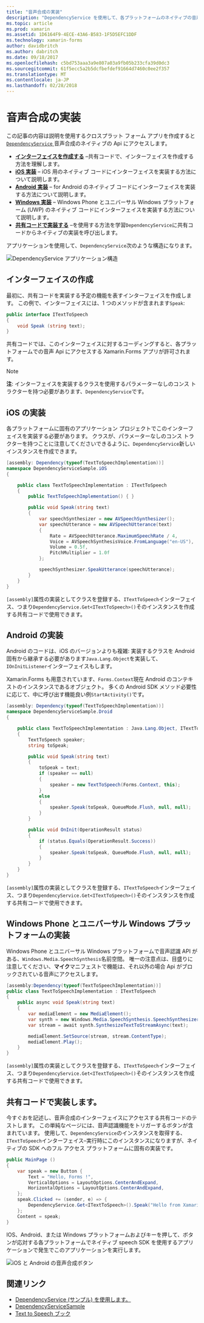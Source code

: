 ```yaml
---
title: "音声合成の実装"
description: "DependencyService を使用して、各プラットフォームのネイティブの音声合成 API を呼び出せる"
ms.topic: article
ms.prod: xamarin
ms.assetid: 1D6164F9-4ECE-43A6-B583-1F5D5EFC1DDF
ms.technology: xamarin-forms
author: davidbritch
ms.author: dabritch
ms.date: 09/18/2017
ms.openlocfilehash: c5bd753aaa3a9e807a03a9fb05b233cfa39d0dc3
ms.sourcegitcommit: 61f5ecc5a2b5dcfbefdef91664d7460c0ee2f357
ms.translationtype: MT
ms.contentlocale: ja-JP
ms.lasthandoff: 02/28/2018
---
```

# <a name="implementing-text-to-speech"></a>音声合成の実装

この記事の内容は説明を使用するクロスプラット フォーム アプリを作成すると[ `DependencyService` ](https://developer.xamarin.com/api/type/Xamarin.Forms.DependencyService/)音声合成のネイティブの Api にアクセスします。

- **[インターフェイスを作成する](#Creating_the_Interface)** &ndash;共有コードで、インターフェイスを作成する方法を理解します。
- **[iOS 実装](#iOS_Implementation)** &ndash; iOS 用のネイティブ コードにインターフェイスを実装する方法について説明します。
- **[Android 実装](#Android_Implementation)** &ndash; for Android のネイティブ コードにインターフェイスを実装する方法について説明します。
- **[Windows 実装](#WindowsImplementation)** &ndash; Windows Phone とユニバーサル Windows プラットフォーム (UWP) のネイティブ コードにインターフェイスを実装する方法について説明します。
- **[共有コードで実装する](#Implementing_in_Shared_Code)** &ndash;を使用する方法を学習`DependencyService`に共有コードからネイティブの実装を呼び出します。

アプリケーションを使用して、`DependencyService`次のような構造になります。

![](text-to-speech-images/tts-diagram.png "DependencyService アプリケーション構造")

<a name="Creating_the_Interface" />

## <a name="creating-the-interface"></a>インターフェイスの作成

最初に、共有コードを実装する予定の機能を表すインターフェイスを作成します。 この例で、インターフェイスには、1 つのメソッドが含まれます`Speak`:

```csharp
public interface ITextToSpeech
{
    void Speak (string text);
}
```

共有コードでは、このインターフェイスに対するコーディングすると、各プラットフォームでの音声 Api にアクセスする Xamarin.Forms アプリが許可されます。

> [!NOTE]
> **注**: インターフェイスを実装するクラスを使用するパラメーターなしのコンス トラクターを持つ必要があります、`DependencyService`です。

<a name="iOS_Implementation" />

## <a name="ios-implementation"></a>iOS の実装

各プラットフォームに固有のアプリケーション プロジェクトでこのインターフェイスを実装する必要があります。 クラスが、パラメーターなしのコンス トラクターを持つことに注意してくださいできるように、`DependencyService`新しいインスタンスを作成できます。

```csharp
[assembly: Dependency(typeof(TextToSpeechImplementation))]
namespace DependencyServiceSample.iOS
{

    public class TextToSpeechImplementation : ITextToSpeech
    {
        public TextToSpeechImplementation() { }

        public void Speak(string text)
        {
            var speechSynthesizer = new AVSpeechSynthesizer();
            var speechUtterance = new AVSpeechUtterance(text)
            {
                Rate = AVSpeechUtterance.MaximumSpeechRate / 4,
                Voice = AVSpeechSynthesisVoice.FromLanguage("en-US"),
                Volume = 0.5f,
                PitchMultiplier = 1.0f
            };

            speechSynthesizer.SpeakUtterance(speechUtterance);
        }
    }
}
```

`[assembly]`属性の実装としてクラスを登録する、`ITextToSpeech`インターフェイス、つまり`DependencyService.Get<ITextToSpeech>()`そのインスタンスを作成する共有コードで使用できます。

<a name="Android_Implementation" />

## <a name="android-implementation"></a>Android の実装

Android のコードは、iOS のバージョンよりも複雑: 実装するクラスを Android 固有から継承する必要があります`Java.Lang.Object`を実装して、`IOnInitListener`インターフェイスもします。

Xamarin.Forms も用意されています、`Forms.Context`現在 Android のコンテキストのインスタンスであるオブジェクト。 多くの Android SDK メソッド必要性に応じて、中に呼び出す機能良い例`StartActivity()`です。

```csharp
[assembly: Dependency(typeof(TextToSpeechImplementation))]
namespace DependencyServiceSample.Droid
{

    public class TextToSpeechImplementation : Java.Lang.Object, ITextToSpeech, TextToSpeech.IOnInitListener
    {
        TextToSpeech speaker;
        string toSpeak;

        public void Speak(string text)
        {
            toSpeak = text;
            if (speaker == null)
            {
                speaker = new TextToSpeech(Forms.Context, this);
            }
            else
            {
                speaker.Speak(toSpeak, QueueMode.Flush, null, null);
            }
        }

        public void OnInit(OperationResult status)
        {
            if (status.Equals(OperationResult.Success))
            {
                speaker.Speak(toSpeak, QueueMode.Flush, null, null);
            }
        }
    }
}
```

`[assembly]`属性の実装としてクラスを登録する、`ITextToSpeech`インターフェイス、つまり`DependencyService.Get<ITextToSpeech>()`そのインスタンスを作成する共有コードで使用できます。

<a name="WindowsImplementation" />

## <a name="windows-phone-and-universal-windows-platform-implementation"></a>Windows Phone とユニバーサル Windows プラットフォームの実装

Windows Phone とユニバーサル Windows プラットフォームで音声認識 API がある、`Windows.Media.SpeechSynthesis`名前空間。 唯一の注意点は、目盛りに注意してください、**マイク**マニフェストで機能は、それ以外の場合 Api がブロックされている音声にアクセスします。

```csharp
[assembly:Dependency(typeof(TextToSpeechImplementation))]
public class TextToSpeechImplementation : ITextToSpeech
{
    public async void Speak(string text)
    {
        var mediaElement = new MediaElement();
        var synth = new Windows.Media.SpeechSynthesis.SpeechSynthesizer();
        var stream = await synth.SynthesizeTextToStreamAsync(text);

        mediaElement.SetSource(stream, stream.ContentType);
        mediaElement.Play();
    }
}
```

`[assembly]`属性の実装としてクラスを登録する、`ITextToSpeech`インターフェイス、つまり`DependencyService.Get<ITextToSpeech>()`そのインスタンスを作成する共有コードで使用できます。

<a name="Implementing_in_Shared_Code" />

## <a name="implementing-in-shared-code"></a>共有コードで実装します。

今すぐおを記述し、音声合成のインターフェイスにアクセスする共有コードのテストします。 この単純なページには、音声認識機能をトリガーするボタンが含まれています。 使用して、`DependencyService`のインスタンスを取得する、`ITextToSpeech`インターフェイス&ndash;実行時にこのインスタンスになりますが、ネイティブの SDK へのフル アクセス プラットフォームに固有の実装です。

```csharp
public MainPage ()
{
    var speak = new Button {
        Text = "Hello, Forms !",
        VerticalOptions = LayoutOptions.CenterAndExpand,
        HorizontalOptions = LayoutOptions.CenterAndExpand,
    };
    speak.Clicked += (sender, e) => {
        DependencyService.Get<ITextToSpeech>().Speak("Hello from Xamarin Forms");
    };
    Content = speak;
}
```

IOS、Android、または Windows プラットフォームおよびキーを押して、ボタンが応対する各プラットフォームでネイティブ speech SDK を使用するアプリケーションで発生でこのアプリケーションを実行します。

 ![iOS と Android の音声合成ボタン](text-to-speech-images/running.png "テキスト読み上げサンプル")


## <a name="related-links"></a>関連リンク

- [DependencyService (サンプル) を使用します。](https://developer.xamarin.com/samples/xamarin-forms/UsingDependencyService/)
- [DependencyServiceSample](https://developer.xamarin.com/samples/xamarin-forms/DependencyService/DependencyServiceSample/)
- [Text to Speech ブック](https://developer.xamarin.com/workbooks/xamarin-forms/application-fundamentals/text-to-speech/text-to-speech.workbook)
